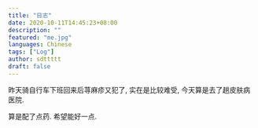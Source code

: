 ```yaml
---
title: "日志"
date: 2020-10-11T14:45:23+08:00
description: ""
featured: "me.jpg"
languages: Chinese
tags: ["Log"]
author: sdttttt
draft: false
---
```


昨天骑自行车下班回来后荨麻疹又犯了, 实在是比较难受, 今天算是去了趟皮肤病医院.

算是配了点药.
希望能好一点.